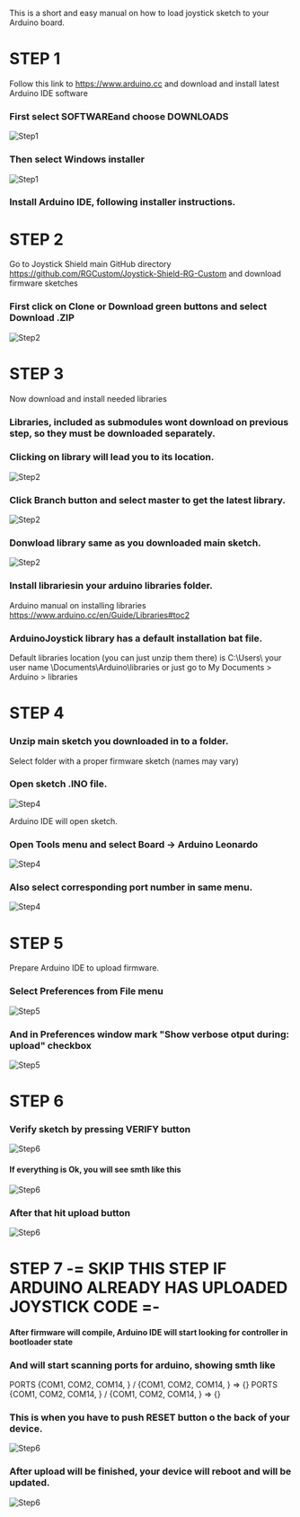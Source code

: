This is a short and easy manual on how to load joystick sketch to your Arduino board.
# STEP 1
Follow this link to https://www.arduino.cc and download and install latest Arduino IDE software
### First select SOFTWAREand choose DOWNLOADS
![Step1](PICS/1_download_arduino.jpg)
### Then select Windows installer
![Step1](PICS/2_download_arduino2.jpg)
### Install Arduino IDE, following installer instructions.

# STEP 2
Go to Joystick Shield main GitHub directory https://github.com/RGCustom/Joystick-Shield-RG-Custom and download firmware sketches
### First click on Clone or Download green buttons and select Download .ZIP
![Step2](PICS/3_download.jpg)

# STEP 3
Now download and install needed libraries 
### Libraries, included as submodules wont download on previous step, so they must be downloaded separately.
### Clicking on library will lead you to its location.
![Step2](PICS/4_download_libraries.jpg)
### Click Branch button and select master to get the latest library.
![Step2](PICS/4_download_libraries2.jpg)
### Donwload library same as you downloaded main sketch.
![Step2](PICS/3_download.jpg)
### Install librariesin your arduino libraries folder.
Arduino manual on installing libraries https://www.arduino.cc/en/Guide/Libraries#toc2
### ArduinoJoystick library has a default installation bat file. 
Default libraries location (you can just unzip them there) is C:\Users\ your user name \Documents\Arduino\libraries
or just go to My Documents > Arduino > libraries

# STEP 4
### Unzip main sketch you downloaded in to a folder.
Select folder with a proper firmware sketch (names may vary)
### Open sketch .INO file. 
![Step4](PICS/5_open_sketch.jpg)

Arduino IDE will open sketch.
### Open Tools menu and select Board -> Arduino Leonardo
![Step4](PICS/6_select_board.jpg)
### Also select corresponding port number in same menu.
![Step4](PICS/7_select_boardport.jpg)

# STEP 5
Prepare Arduino IDE to upload firmware.
### Select Preferences from File menu
![Step5](PICS/8_arduino_setup.jpg)
### And in Preferences window mark "Show verbose otput during: upload" checkbox
![Step5](PICS/9_arduino_setup2.jpg)

# STEP 6
### Verify sketch by pressing VERIFY button
![Step6](PICS/10_verify.jpg)
#### If everything is Ok, you will see smth like this
![Step6](PICS/11_verify_ok.jpg)
### After that hit upload button
![Step6](PICS/12_upload.jpg)

# STEP 7 -= SKIP THIS STEP IF ARDUINO ALREADY HAS UPLOADED JOYSTICK CODE =-
#### After firmware will compile, Arduino IDE will start looking for controller in bootloader state
### And will start scanning ports for arduino, showing smth like
PORTS {COM1, COM2, COM14, } / {COM1, COM2, COM14, } => {}
PORTS {COM1, COM2, COM14, } / {COM1, COM2, COM14, } => {}
### This is when you have to push RESET button o the back of your device.
![Step6](PICS/13_upload_reset.jpg)
### After upload will be finished, your device will reboot and will be updated.
![Step6](PICS/14_done.jpg)

